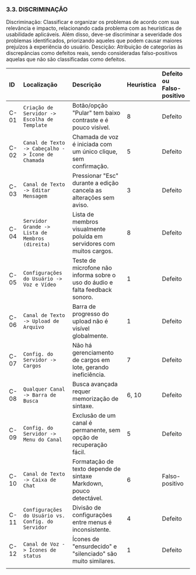 ### 3.3. DISCRIMINAÇÃO
 
Discriminação: Classificar e organizar os problemas de acordo com sua relevância e impacto,
relacionando cada problema com as heurísticas de usabilidade aplicáveis. Além disso, deve-se
discriminar a severidade dos problemas identificados, priorizando aqueles que podem causar
maiores prejuízos à experiência do usuário.
Descição: Atribuição de categorias às discrepâncias como defeitos reais, sendo consideradas falso-positivos aquelas que não são classificadas como defeitos.

| ID   | Localização                                  | Descrição                                                              | Heurística | Defeito ou Falso-positivo |
| :--- | :------------------------------------------- | :--------------------------------------------------------------------- | :--------- | :------------------------ |
| C-01 | `Criação de Servidor -> Escolha de Template`   | Botão/opção "Pular" tem baixo contraste e é pouco visível.               | 8          | Defeito                   |
| C-02 | `Canal de Texto -> Cabeçalho -> Ícone de Chamada` | Chamada de voz é iniciada com um único clique, sem confirmação.        | 5          | Defeito                   |
| C-03 | `Canal de Texto -> Editar Mensagem`            | Pressionar "Esc" durante a edição cancela as alterações sem aviso.     | 3          | Defeito                   |
| C-04 | `Servidor Grande -> Lista de Membros (direita)` | Lista de membros visualmente poluída em servidores com muitos cargos.    | 8          | Defeito                   |
| C-05 | `Configurações do Usuário -> Voz e Vídeo`      | Teste de microfone não informa sobre o uso do áudio e falta feedback sonoro. | 1          | Defeito                   |
| C-06 | `Canal de Texto -> Upload de Arquivo`          | Barra de progresso do upload não é visível globalmente.                | 1          | Defeito                   |
| C-07 | `Config. do Servidor -> Cargos`                | Não há gerenciamento de cargos em lote, gerando ineficiência.        | 7          | Defeito                   |
| C-08 | `Qualquer Canal -> Barra de Busca`             | Busca avançada requer memorização de sintaxe.                          | 6, 10      | Defeito                   |
| C-09 | `Config. do Servidor -> Menu do Canal`         | Exclusão de um canal é permanente, sem opção de recuperação fácil.     | 5          | Defeito                   |
| C-10 | `Canal de Texto -> Caixa de Chat`              | Formatação de texto depende de sintaxe Markdown, pouco detectável.     | 6          | Falso-positivo            |
| C-11 | `Configurações do Usuário vs. Config. do Servidor` | Divisão de configurações entre menus é inconsistente.                  | 4          | Defeito                   |
| C-12 | `Canal de Voz -> Ícones de status`             | Ícones de "ensurdecido" e "silenciado" são muito similares.            | 1          | Defeito                   |
               |


